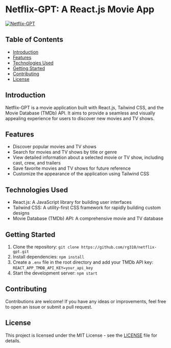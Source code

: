 # Netflix-GPT: A React.js Movie App

[![Netflix-GPT](https://i.ibb.co/609r11S/netflix-gpt.png)](https://github.com/rg310/netflix-gpt)

## Table of Contents

- [Introduction](#introduction)
- [Features](#features)
- [Technologies Used](#technologies-used)
- [Getting Started](#getting-started)
- [Contributing](#contributing)
- [License](#license)

## Introduction

Netflix-GPT is a movie application built with React.js, Tailwind CSS, and the Movie Database (TMDb) API. It aims to provide a seamless and visually appealing experience for users to discover new movies and TV shows.

## Features

- Discover popular movies and TV shows
- Search for movies and TV shows by title or genre
- View detailed information about a selected movie or TV show, including cast, crew, and trailers
- Save favorite movies and TV shows for future reference
- Customize the appearance of the application using Tailwind CSS

## Technologies Used

- React.js: A JavaScript library for building user interfaces
- Tailwind CSS: A utility-first CSS framework for rapidly building custom designs
- Movie Database (TMDb) API: A comprehensive movie and TV database

## Getting Started

1. Clone the repository: `git clone https://github.com/rg310/netflix-gpt.git`
2. Install dependencies: `npm install`
3. Create a `.env` file in the root directory and add your TMDb API key: `REACT_APP_TMDB_API_KEY=your_api_key`
4. Start the development server: `npm start`

## Contributing

Contributions are welcome! If you have any ideas or improvements, feel free to open an issue or submit a pull request.

## License

This project is licensed under the MIT License - see the [LICENSE](https://github.com/rg310/netflix-gpt/blob/main/LICENSE) file for details.